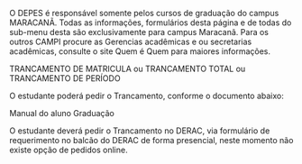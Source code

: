 O DEPES é responsável somente pelos cursos de graduação do campus MARACANÃ. Todas as informações, formulários desta página e de todas do sub-menu desta são exclusivamente para campus Maracanã. Para os outros CAMPI procure as Gerencias acadêmicas e ou secretarias acadêmicas, consulte o site Quem é Quem para maiores informações.

TRANCAMENTO DE MATRICULA ou TRANCAMENTO TOTAL ou TRANCAMENTO DE PERÍODO

O estudante poderá pedir o Trancamento, conforme o documento abaixo:

Manual do aluno Graduação

O estudante deverá pedir o Trancamento no DERAC, via formulário de requerimento no balcão do DERAC de forma presencial, neste momento não existe opção de pedidos online.

 

